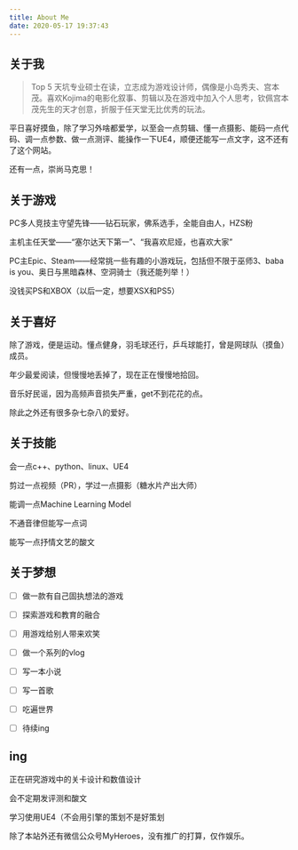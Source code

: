 ```yaml
---
title: About Me
date: 2020-05-17 19:37:43
---
```


## 关于我

> Top 5 天坑专业硕士在读，立志成为游戏设计师，偶像是小岛秀夫、宫本茂。喜欢Kojima的电影化叙事、剪辑以及在游戏中加入个人思考，钦佩宫本茂先生的天才创意，折服于任天堂无比优秀的玩法。



平日喜好摸鱼，除了学习外啥都爱学，以至会一点剪辑、懂一点摄影、能码一点代码、调一点参数、做一点测评、能操作一下UE4，顺便还能写一点文字，这不还有了这个网站。



还有一点，崇尚马克思！



## 关于游戏

PC多人竞技主守望先锋——钻石玩家，佛系选手，全能自由人，HZS粉

主机主任天堂——“塞尔达天下第一”、“我喜欢尼娅，也喜欢大家”

PC主Epic、Steam——经常挑一些有趣的小游戏玩，包括但不限于巫师3、baba is you、奥日与黑暗森林、空洞骑士（我还能列举！）

没钱买PS和XBOX（以后一定，想要XSX和PS5）



## 关于喜好

除了游戏，便是运动。懂点健身，羽毛球还行，乒乓球能打，曾是网球队（摸鱼）成员。

年少最爱阅读，但慢慢地丢掉了，现在正在慢慢地拾回。

音乐好民谣，因为高频声音损失严重，get不到花花的点。

除此之外还有很多杂七杂八的爱好。



## 关于技能

会一点c++、python、linux、UE4

剪过一点视频（PR），学过一点摄影（糖水片产出大师）

能调一点Machine Learning Model

不通音律但能写一点词

能写一点抒情文艺的酸文



## 关于梦想

- [ ] 做一款有自己固执想法的游戏

- [ ] 探索游戏和教育的融合

- [ ] 用游戏给别人带来欢笑

- [ ] 做一个系列的vlog

- [ ] 写一本小说

- [ ] 写一首歌

- [ ] 吃遍世界

- [ ] 待续ing

  

## ing

正在研究游戏中的关卡设计和数值设计

会不定期发评测和酸文

学习使用UE4（不会用引擎的策划不是好策划



除了本站外还有微信公众号MyHeroes，没有推广的打算，仅作娱乐。